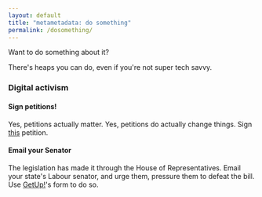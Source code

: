 ```yaml
---
layout: default
title: "metametadata: do something"
permalink: /dosomething/
---
```


<p class="lead">Want to do something about it?</p>

There's heaps you can do, even if you're not super tech savvy.

### Digital activism

#### Sign petitions!
Yes, petitions actually matter. Yes, petitions do actually change things.
Sign [this](https://www.getup.org.au/campaigns/privacy/mandatory-data-retention-efa--2/sign-the-petition) petition.

#### Email your Senator
The legislation has made it through the House of Representatives. Email your state's Labour senator, and urge them,
pressure them to defeat the bill.
Use
[GetUp!](https://www.getup.org.au/campaigns/privacy/email-your-mp/email-your-labor-representative?t=wqEexfOn3&utm_content=7535&utm_campaign=Labor%2c%20don%27t%20be%20so%20reckless&utm_source=blast&utm_medium=email)'s
form to do so. 

